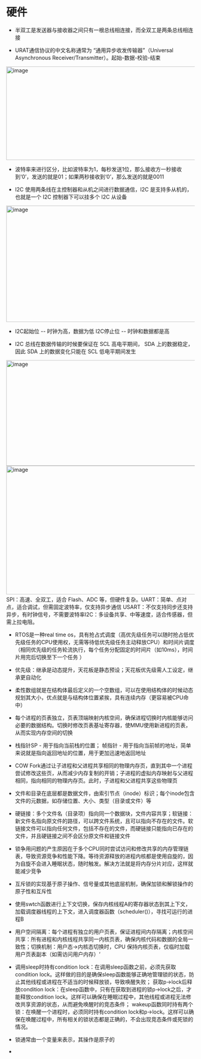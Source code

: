 # 硬件
- 半双工是发送器与接收器之间只有一根总线相连接，而全双工是两条总线相连接

- URAT通信协议的中文名称通常为 ​​“通用异步收发传输器”​​（Universal Asynchronous Receiver/Transmitter）。起始-数据-校验-结束
<img width="697" height="250" alt="image" src="https://github.com/user-attachments/assets/42bb30a4-d993-4185-b1f7-f88e2cdcf037" />

- 波特率来进行区分，比如波特率为1，每秒发送1位，那么接收方一秒接收到‘0’，发送的就是01；如果两秒接收到‘0’，那么发送的就是0011

- I2C 使用两条线在主控制器和从机之间进行数据通信，I2C 是支持多从机的，也就是一个 I2C 控制器下可以挂多个 I2C 从设备
<img width="861" height="311" alt="image" src="https://github.com/user-attachments/assets/f17a419d-d770-4af9-85b5-f734d9488135" />

- I2C起始位 -- 时钟为高，数据为低  I2C停止位 -- 时钟和数据都是高

- I2C 总线在数据传输的时候要保证在 SCL 高电平期间， SDA 上的数据稳定，因此 SDA 上的数据变化只能在 SCL 低电平期间发生
<img width="951" height="282" alt="image" src="https://github.com/user-attachments/assets/4a8af527-7422-4f21-9e22-9280b5c2583d" />

<img width="956" height="344" alt="image" src="https://github.com/user-attachments/assets/e48e6e80-9177-47b0-aa7f-fc7079c32fc3" />
​​SPI​​：高速、全双工，适合 Flash、ADC 等，但硬件复杂。
​​UART​​：简单、点对点，适合调试，但需固定波特率，仅支持异步通信
USART：不仅支持同步还支持异步，有时钟信号，不需要波特率
​​I2C​​：多设备共享、中等速度，适合传感器，但需上拉电阻。

- RTOS是一种real time os，具有抢占式调度（高优先级任务可以随时抢占低优先级任务的CPU使用权，无需等待低优先级任务主动释放CPU）和时间片调度（相同优先级的任务轮流执行，每个任务分配固定的时间片（如10ms），时间片用完后切换至下一个任务
）

- 优先级：继承是动态提升，天花板是静态预设；天花板优先级需人工设定，继承更自动化

- 柔性数组就是在结构体最后定义的一个空数组，可以在使用结构体的时候动态规划其大小，优点就是与结构体位置紧挨，具有连续内存（更容易被CPU命中）

- 每个进程的页表独立，页表顶端映射内核空间，确保进程切换时内核能够访问必要的数据结构。切换时修改页表基址寄存器，使MMU使用新进程的页表，从而实现内存空间的切换

- 栈指针SP - 用于指向当前栈的位置； 帧指针 - 用于指向当前帧的地址，简单来说就是指向返回地址的位置，用于更加迅速地返回地址

- COW Fork通过让子进程和父进程共享相同的物理内存页，直到其中一个进程尝试修改这些页，从而减少内存复制的开销；子进程的虚拟内存映射与父进程相同，指向相同的物理内存页。此时，子进程和父进程共享这些物理页

- 文件和目录在底层都是数据文件，由索引节点（inode）标识；每个inode包含文件的元数据，如存储位置、大小、类型（目录或文件）等

- 硬链接：多个文件名（目录项）指向同一个数据块，文件内容共享；软链接：新文件名指向原文件的路径，可以跨文件系统，且可以指向不存在的文件。软链接文件可以指向任何文件，包括不存在的文件，而硬链接只能指向已存在的文件，并且硬链接之间不会区分原文件和链接文件

- 锁争用问题的产生原因在于多个CPU同时尝试访问和修改共享的内存管理链表，导致资源竞争和性能下降。等待资源释放的进程内核都是使用自旋的，因为自旋不会进入睡眠状态，随时触发。解决方法就是将内存分片对应，这样就能减少竞争

- 互斥锁的实现基于原子操作、信号量或其他底层机制，确保加锁和解锁操作的原子性和互斥性

- 使用swtch函数进行上下文切换，保存内核线程A的寄存器状态到其上下文，加载调度器线程的上下文，进入调度器函数（scheduler()），寻找可运行的进程B

- 用户空间隔离：每个进程有独立的用户页表，保证进程间内存隔离；内核空间共享：所有进程和内核线程共享同一内核页表，确保内核代码和数据的全局一致性；切换机制：用户态→内核态切换时，CPU 保持内核页表，仅临时加载用户页表副本（如需访问用户内存）‘

- 调用sleep时持有condition lock：在调用sleep函数之前，必须先获取condition lock。这样做的目的是确保sleep函数能够正确地管理锁的状态，防止其他线程或进程在不适当的时候释放锁，导致唤醒失败； 获取p->lock后释放condition lock：在sleep函数中，只有在获取到进程的锁p->lock之后，才能释放condition lock。这样可以确保在睡眠过程中，其他线程或进程无法修改共享资源的状态，从而避免唤醒时的竞态条件； wakeup函数同时持有两个锁：在唤醒一个进程时，必须同时持有condition lock和p->lock。这样可以确保在唤醒过程中，所有相关的锁状态都是正确的，不会出现竞态条件或死锁的情况。

- 锁通常由一个变量来表示，其操作是原子的

- 



